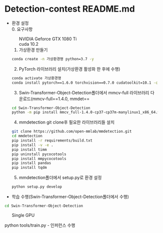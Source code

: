 # Detection-contest README.md
- 환경 설정  
  0. 요구사항
  <ul>NVIDIA Geforce GTX 1080 Ti</ul>
  <ul>cuda 10.2</ul>
  
  1. 가상환경 만들기
  ```bash
  conda create -n 가상환경명 python=3.7 -y
  ```

  2. PyTorch 라이브러리 설치(가상환경 활성화 한 후에 수행)
  ```bash
  conda activate 가상환경명
  conda install pytorch==1.6.0 torchvision==0.7.0 cudatoolkit=10.1 -c pytorch -y
  ```

  3. Swin-Transformer-Object-Detection폴더에서 mmcv-full 라이브러리 다운로드(mmcv-full==1.4.0, mmdet==
  ```bash
  cd Swin-Transformer-Object-Detection
  python -m pip install mmcv_full-1.4.0-cp37-cp37m-manylinux1_x86_64.whl
  ```
  
  4. mmdetection git clone후 필요한 라이브러리들 설치
  ```bash
  git clone https://github.com/open-mmlab/mmdetection.git
  cd mmdetection
  pip install -r requirements/build.txt
  pip install -v -e .
  pip install timm
  pip uninstall pycocotools
  pip install mmpycocotools
  pip install pandas
  pip install tqdm
  ```
  
  5. mmdetection폴더에서 setup.py로 환경 설정
  ```bash
  python setup.py develop
  ```
  
- 학습 수행(Swin-Transformer-Object-Detection폴더에서 수행)
```bash
cd Swin-Transformer-Object-Detection
```
  <ul>Single GPU</ul>
  python tools/train.py 
- 인퍼런스 수행

